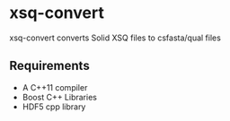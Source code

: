 xsq-convert
===========

xsq-convert converts Solid XSQ files to csfasta/qual files

Requirements
-------------
- A C++11 compiler
- Boost C++ Libraries
- HDF5 cpp library

